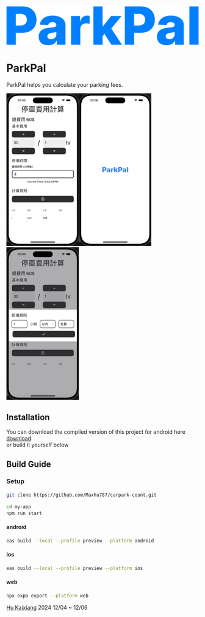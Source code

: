 <img width="1000px" src="./ParkPal.png"/>

# ParkPal

ParkPal helps you calculate your parking fees.

<img height="400px" src="./demo-2.png" /><img height="400px" src="./demo-1.png" /><img height="400px"  src="./demo-3.png" />

## Installation

You can download the compiled version of this project for android here <a href="https://github.com/Maxhu787/carpark-count/blob/main/android-build.apk">download</a>
<br/>or build it yourself below

## Build Guide

### Setup

```bash
git clone https://github.com/Maxhu787/carpark-count.git
```

```bash
cd my-app
npm run start
```

#### android

```bash
eas build --local --profile preview --platform android
```

#### ios

```bash
eas build --local --profile preview --platform ios
```

#### web

```bash
npx expo export --platform web
```

<a href="https://maxhu787.github.io/">Hu Kaixiang</a> 2024 12/04 ~ 12/06<br/>
